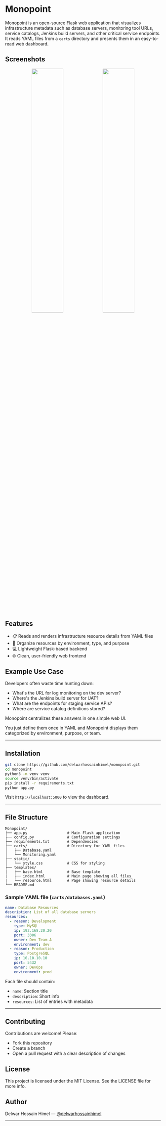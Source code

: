 # Monopoint

Monopoint is an open-source Flask web application that visualizes infrastructure metadata such as database servers, monitoring tool URLs, service catalogs, Jenkins build servers, and other critical service endpoints. It reads YAML files from a `carts` directory and presents them in an easy-to-read web dashboard.
## Screenshots

<p align="center">
  <img src="https://github.com/user-attachments/assets/bb39c8cf-358d-4a16-9eca-4216a271cfe5" width="45%" />
  <img src="https://github.com/user-attachments/assets/e5fd01bc-1c76-4816-9850-577afd2dd280" width="45%" />
</p>

## Features

- 📋 Reads and renders infrastructure resource details from YAML files
- 📂 Organize resources by environment, type, and purpose
- 💻 Lightweight Flask-based backend
- 🌐 Clean, user-friendly web frontend

## Example Use Case

Developers often waste time hunting down:

- What's the URL for log monitoring on the dev server?
- Where's the Jenkins build server for UAT?
- What are the endpoints for staging service APIs?
- Where are service catalog definitions stored?

Monopoint centralizes these answers in one simple web UI.

You just define them once in YAML and Monopoint displays them categorized by environment, purpose, or team.

---

## Installation

```bash
git clone https://github.com/delwarhossainhimel/monopoint.git
cd monopoint
python3 -m venv venv
source venv/bin/activate
pip install -r requirements.txt
python app.py
```

Visit `http://localhost:5000` to view the dashboard.

---

## File Structure

```
Monopoint/
├── app.py                  # Main Flask application
├── config.py               # Configuration settings
├── requirements.txt        # Dependencies
├── carts/                  # Directory for YAML files
│   ├── Database.yaml
│   └── Monitoring.yaml
├── static/
│   └── style.css           # CSS for styling
├── templates/
|   ├── base.html           # Base template
|   ├── index.html          # Main page showing all files
|   └── resource.html       # Page showing resource details
└── README.md
```

### Sample YAML file (`carts/databases.yaml`)

```yaml
name: Database Resources
description: List of all database servers
resources:
  - reason: Development
    type: MySQL
    ip: 192.168.20.20
    port: 3306
    owner: Dev Team A
    environment: dev
  - reason: Production
    type: PostgreSQL
    ip: 10.10.10.10
    port: 5432
    owner: DevOps
    environment: prod
```

Each file should contain:

- `name`: Section title
- `description`: Short info
- `resources`: List of entries with metadata

---

## Contributing

Contributions are welcome! Please:

- Fork this repository
- Create a branch
- Open a pull request with a clear description of changes

## License

This project is licensed under the MIT License. See the LICENSE file for more info.

## Author

Delwar Hossain Himel — [@delwarhossainhimel]([https://github.com/delwarhimel](https://github.com/delwarhossainhimel))

---
